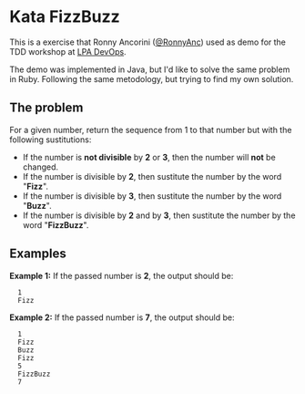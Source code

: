 # Kata FizzBuzz

This is a exercise that Ronny Ancorini ([@RonnyAnc](https://github.com/RonnyAnc)) used as demo for the TDD workshop at [LPA DevOps](https://github.com/LasPalmasDevOps).

The demo was implemented in Java, but I'd like to solve the same problem in Ruby. Following the same metodology, but trying to find my own solution.

## The problem

For a given number, return the sequence from 1 to that number but with the following sustitutions:

* If the number is **not divisible** by **2** or **3**, then the number will **not** be changed.
* If the number is divisible by **2**, then sustitute the number by the word "**Fizz**".
* If the number is divisible by **3**, then sustitute the number by the word "**Buzz**".
* If the number is divisible by **2** and by **3**, then sustitute the number by the word "**FizzBuzz**".

## Examples

**Example 1:** If the passed number is **2**, the output should be:

```
  1
  Fizz
```

**Example 2:** If the passed number is **7**, the output should be:

```
  1
  Fizz
  Buzz
  Fizz
  5
  FizzBuzz
  7
```


